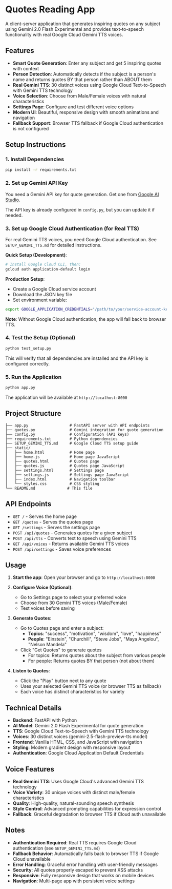 # Quotes Reading App

A client-server application that generates inspiring quotes on any subject using Gemini 2.0 Flash Experimental and provides text-to-speech functionality with real Google Cloud Gemini TTS voices.

## Features

- **Smart Quote Generation**: Enter any subject and get 5 inspiring quotes with context
- **Person Detection**: Automatically detects if the subject is a person's name and returns quotes BY that person rather than ABOUT them
- **Real Gemini TTS**: 30 distinct voices using Google Cloud Text-to-Speech with Gemini TTS technology
- **Voice Selection**: Choose from Male/Female voices with natural characteristics
- **Settings Page**: Configure and test different voice options
- **Modern UI**: Beautiful, responsive design with smooth animations and navigation
- **Fallback Support**: Browser TTS fallback if Google Cloud authentication is not configured

## Setup Instructions

### 1. Install Dependencies

```bash
pip install -r requirements.txt
```

### 2. Set up Gemini API Key

You need a Gemini API key for quote generation. Get one from [Google AI Studio](https://makersuite.google.com/app/apikey).

The API key is already configured in `config.py`, but you can update it if needed.

### 3. Set up Google Cloud Authentication (for Real TTS)

For real Gemini TTS voices, you need Google Cloud authentication. See `SETUP_GEMINI_TTS.md` for detailed instructions.

**Quick Setup (Development)**:
```bash
# Install Google Cloud CLI, then:
gcloud auth application-default login
```

**Production Setup**:
- Create a Google Cloud service account
- Download the JSON key file
- Set environment variable:
```bash
export GOOGLE_APPLICATION_CREDENTIALS="/path/to/your/service-account-key.json"
```

**Note**: Without Google Cloud authentication, the app will fall back to browser TTS.

### 4. Test the Setup (Optional)

```bash
python test_setup.py
```

This will verify that all dependencies are installed and the API key is configured correctly.

### 5. Run the Application

```bash
python app.py
```

The application will be available at `http://localhost:8000`

## Project Structure

```
├── app.py                  # FastAPI server with API endpoints
├── quotes.py               # Gemini integration for quote generation
├── config.py               # Configuration (API keys)
├── requirements.txt        # Python dependencies
├── SETUP_GEMINI_TTS.md     # Google Cloud TTS setup guide
├── static/
│   ├── home.html           # Home page
│   ├── home.js             # Home page JavaScript
│   ├── quotes.html         # Quotes page
│   ├── quotes.js           # Quotes page JavaScript
│   ├── settings.html       # Settings page
│   ├── settings.js         # Settings page JavaScript
│   ├── index.html          # Navigation toolbar
│   └── styles.css          # CSS styling
└── README.md              # This file
```

## API Endpoints

- `GET /` - Serves the home page
- `GET /quotes` - Serves the quotes page  
- `GET /settings` - Serves the settings page
- `POST /api/quotes` - Generates quotes for a given subject
- `POST /api/tts` - Converts text to speech using Gemini TTS
- `GET /api/voices` - Returns available Gemini TTS voices
- `POST /api/settings` - Saves voice preferences

## Usage

1. **Start the app**: Open your browser and go to `http://localhost:8000`

2. **Configure Voice (Optional)**: 
   - Go to Settings page to select your preferred voice
   - Choose from 30 Gemini TTS voices (Male/Female)
   - Test voices before saving

3. **Generate Quotes**:
   - Go to Quotes page and enter a subject:
     - **Topics**: "success", "motivation", "wisdom", "love", "happiness"
     - **People**: "Einstein", "Churchill", "Steve Jobs", "Maya Angelou", "Nelson Mandela"
   - Click "Get Quotes" to generate quotes
     - For topics: Returns quotes about the subject from various people
     - For people: Returns quotes BY that person (not about them)

4. **Listen to Quotes**:
   - Click the "Play" button next to any quote
   - Uses your selected Gemini TTS voice (or browser TTS as fallback)
   - Each voice has distinct characteristics for variety

## Technical Details

- **Backend**: FastAPI with Python
- **AI Model**: Gemini 2.0 Flash Experimental for quote generation
- **TTS**: Google Cloud Text-to-Speech with Gemini TTS technology
- **Voices**: 30 distinct voices (gemini-2.5-flash-preview-tts model)
- **Frontend**: Vanilla HTML, CSS, and JavaScript with navigation
- **Styling**: Modern gradient design with responsive layout
- **Authentication**: Google Cloud Application Default Credentials

## Voice Features

- **Real Gemini TTS**: Uses Google Cloud's advanced Gemini TTS technology
- **Voice Variety**: 30 unique voices with distinct male/female characteristics
- **Quality**: High-quality, natural-sounding speech synthesis
- **Style Control**: Advanced prompting capabilities for expression control
- **Fallback**: Graceful degradation to browser TTS if Cloud auth unavailable

## Notes

- **Authentication Required**: Real TTS requires Google Cloud authentication (see `SETUP_GEMINI_TTS.md`)
- **Fallback Behavior**: Automatically falls back to browser TTS if Google Cloud unavailable
- **Error Handling**: Graceful error handling with user-friendly messages
- **Security**: All quotes properly escaped to prevent XSS attacks
- **Responsive**: Fully responsive design that works on mobile devices
- **Navigation**: Multi-page app with persistent voice settings